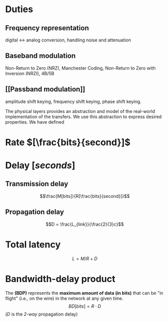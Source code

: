 # Duties
## Frequency representation
digital $\leftrightarrow$ analog conversion, handling noise and attenuation

## Baseband modulation 
Non-Return to Zero (NRZ), Manchester Coding, Non-Return to Zero with Inversion (NRZI), 4B/5B

## [[Passband modulation]] 
amplitude shift keying, frequency shift keying, phase shift keying.

The physical layers provides an abstraction and model of the real-world implementation of the transfers. We use this abstraction to express desired properties. We have defined
# Rate  $[\frac{bits}{second}]$
# Delay  $[seconds]$
## Transmission delay
$$\frac{M[bits]}{R[\frac{bits}{second}]}$$
## Propagation delay
$$D = \frac{L_{link}}{\frac{2}{3}c}$$

# Total latency

$$L = M/R + D$$

# Bandwidth-delay product
The **(BDP)** represents the **maximum amount of data (in bits)** that can be "in flight" (i.e., on the wire) in the network at any given time.
$$BD[bits] = R \cdot D$$ ($D$ is the _2-way_ propagation delay)